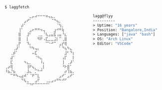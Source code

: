 ```ocaml
$ laggfetch

⠀⠀⠀⠀⠀⠀⠀⠀⠀⣀⡤⠴⠒⠒⠒⠶⢤⣄⡀⠀⠀⠀⠀⠀⠀⠀        lagg@flyy
⠀⠀⠀⠀⠀⠀⠀⣠⠞⠁⠀⠀⠀⠀⠀⠀⠀⠈⠙⢦⡀⠀⠀⠀⠀⠀        ----------
⠀⠀⠀⠀⠀⠀⡼⠁⠀⠀⠀⠀⠀⠀⠀⠀⠀⠀⠀⠈⢳⡀⠀⠀⠀⠀        > Uptime: "16 years"
⠀⠀⠀⠀⠀⢸⠁⠀⠀⣠⠖⠛⠛⠲⢤⠀⠀⠀⣰⠚⠛⢷⠀⠀⠀⠀        > Position: "Bangalore,India" 
⠀⠀⠀⠀⠀⣿⠀⠀⣸⠃⠀⠀⢀⣀⠈⢧⣠⣤⣯⢠⣤⠘⣆⠀⠀⠀        > Languages: ["java" "bash"]
⠀⠀⠀⠀⠀⣿⠀⠀⡇⠀⠀⠀⠻⠟⠠⣏⣀⣀⣨⡇⠉⢀⣿⠀⠀⠀        > OS: "Arch Linux" 
⠀⠀⠀⠀⢀⡟⠀⠀⠹⡄⠀⠀⠀⠀⠀⠉⠑⠚⠉⠀⣠⡞⢿⠀⠀⠀        > Editor: "VSCode"
⠀⠀⠀⢀⡼⠁⠀⠀⠀⠙⠳⢤⡄⠀⠀⠀⠀⠀⠀⠀⠁⠙⢦⠳⣄⠀        
⠀⠀⢀⡾⠁⠀⠀⠀⠀⠀⠤⣏⠀⠀⠀⠀⠀⠀⠀⠀⠀⠀⣸⠃⠙⡆        
⠀⠀⣼⠁⠀⠀⠀⠀⠀⠀⠀⠈⠳⣄⠀⠀⠀⠀⠀⠀⠀⢠⡏⠀⠀⡇
⠀⠀⣏⠀⠀⠀⠀⠲⣄⡀⠀⠀⠀⠸⡄⠀⠀⠀⠀⠀⠀⢸⠀⢀⡼⠁
⢀⡴⢿⠀⠀⠀⠀⠀⢸⠟⢦⡀⠀⢀⡇⠀⠀⠀⠀⠀⠀⠘⠗⣿⠁⠀
⠸⣦⡘⣦⠀⠀⠀⠀⣸⣄⠀⡉⠓⠚⠀⠀⠀⠀⠀⠀⠀⠀⡴⢹⣦⡀
⠀⠀⠉⠛⠳⢤⣴⠾⠁⠈⠟⠉⣇⠀⠀⠀⠀⠀⠀⠀⣠⠞⠁⣠⠞⠁
⠀⠀⠀⠀⠀⠀⠙⢧⣀⠀⠀⣠⠏⠀⠀⢀⣀⣠⠴⠛⠓⠚⠋⠀⠀⠀
⠀⠀⠀⠀⠀⠀⠀⠀⠉⠙⠋⠉⠉⠉⠉⠉⠁⠀⠀⠀⠀⠀⠀⠀⠀⠀


```

<!--
**laggy-tux/laggy-tux** is a ✨ _special_ ✨ repository because its `README.md` (this file) appears on your GitHub profile.

Here are some ideas to get you started:

- 🔭 I’m currently working on ...
- 🌱 I’m currently learning ...
- 👯 I’m looking to collaborate on ...
- 🤔 I’m looking for help with ...
- 💬 Ask me about ...
- 📫 How to reach me: ...
- 😄 Pronouns: ...
- ⚡ Fun fact: ...
-->
